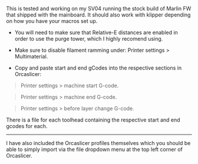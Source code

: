 This is tested and working on my SV04 running the stock build of Marlin FW that shipped with the mainboard. It should also work with klipper depending on how you have your macros set up.

- You will need to make sure that Relative-E distances are enabled in order to use the purge tower, which I highly recomend using.


- Make sure to disable filament ramming under: Printer settings > Multimaterial.


- Copy and paste start and end gCodes into the respective sections in Orcaslicer:

> Printer settings > machine start G-code.

> Printer settings > machine end G-code.

> Printer settings > before layer change G-code.



There is a file for each toolhead containing the respective start and end gcodes for each.


------------------------------------------------------------

I have also included the Orcaslicer profiles themselves which you should be able to simply import via the file dropdown menu at the top left corner of Orcaslicer.